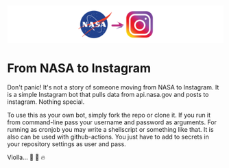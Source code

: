<p align="center">
  <img alt="" style="{max-height: 50px}" src="./images/Banner.png">
</p>

# From NASA to Instagram
Don't panic! It's not a story of someone moving from NASA to Instagram.
It is a simple Instagram bot that pulls data from api.nasa.gov and posts to instagram. Nothing special.

To use this as your own bot, simply fork the repo or clone it.
If you run it from command-line pass your username and password as arguments. For running as cronjob you may write a shellscript or something like that.
It is also can be used with github-actions. You just have to add to secrets in your repository settings as user and pass.

Violla... :beers: :wine_glass: :fire:
